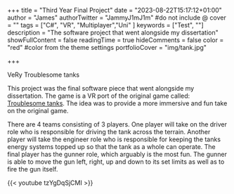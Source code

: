 +++
title = "Third Year Final Project"
date = "2023-08-22T15:17:12+01:00"
author = "James"
authorTwitter = "JammyJ1mJ1m" #do not include @
cover = ""
tags = ["C#", "VR", "Multiplayer","Uni" ]
keywords = ["Test", ""]
description = "The software project that went alongside my dissertation"
showFullContent = false
readingTime = true
hideComments = false
color = "red" #color from the theme settings
portfolioCover = "img/tank.jpg"

+++

VeRy Troublesome tanks

This project was the final software piece that went alongside my dissertation. The game is a VR port of the original game called: [Troublesome tanks](https://www.youtube.com/watch?v=GafLNMRZxGI).
The idea was to provide a more immersive and fun take on the original game.

There are 4 teams consisting of 3 players. One player will take on the driver role who is responsible for driving the tank across the terrain. Another player will take the engineer role who is responsible for keeping the tanks energy systems topped up so that the tank as a whole can operate. The final player has the gunner role, which arguably is the most fun. The gunner is able to move the gun left, right, up and down to its set limits as well as to fire the gun itself. 

{{< youtube tzYgDqSjCMI >}}


